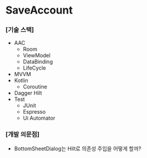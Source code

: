 # SaveAccount

### [기술 스택]

- AAC
  - Room
  - ViewModel
  - DataBinding
  - LifeCycle
- MVVM
- Kotlin
  - Coroutine
- Dagger Hilt
- Test
  - JUnit
  - Espresso
  - Ui Automator

### [개발 의문점]

- BottomSheetDialog는 Hilt로 의존성 주입을 어떻게 할까?

